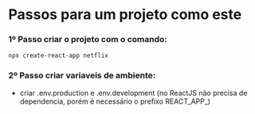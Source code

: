 # Passos para um projeto como este

### 1º Passo criar o projeto com o comando:

```
npx create-react-app netflix
```

### 2º Passo criar variaveis de ambiente:

* criar .env.production e .env.development (no ReactJS não precisa de dependencia, porém é necessário o prefixo REACT_APP_)


